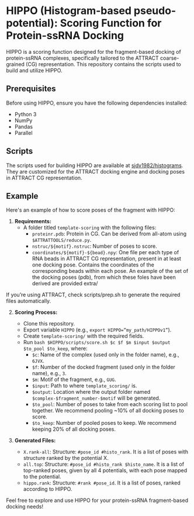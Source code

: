 # HIPPO (Histogram-based pseudo-potential): Scoring Function for Protein-ssRNA Docking

HIPPO is a scoring function designed for the fragment-based docking of protein-ssRNA complexes, specifically tailored to the ATTRACT coarse-grained (CG) representation. This repository contains the scripts used to build and utilize HIPPO.

## Prerequisites

Before using HIPPO, ensure you have the following dependencies installed:
- Python 3
- NumPy
- Pandas
- Parallel

## Scripts

The scripts used for building HIPPO are available at [sjdv1982/histograms](https://github.com/sjdv1982/histograms/tree/main). They are customized for the ATTRACT docking engine and docking poses in ATTRACT CG representation.

## Example

Here's an example of how to score poses of the fragment with HIPPO:

1. **Requirements:**
   - A folder titled `template-scoring` with the following files:
     - `proteinr.pdb`: Protein in CG. Can be derived from all-atom using `$ATTRATTOOLS/reduce.py`.
     - `nstruc/${motif}.nstruc`: Number of poses to score.
     - `coordinates/${motif}-${bead}.npy`: One file per each type of RNA beads in ATTRACT CG representation, present in at least one docking pose. Contains the coordinates of the corresponding beads within each pose. An example of the set of the docking poses (pdb), from which these foles have been derived are provided extra/ 

If you’re using ATTRACT, check scripts/prep.sh to generate the required files automatically. 

2. **Scoring Process:**
   - Clone this repository.
   - Export variable `HIPPO` (e.g., `export HIPPO=”my_path/HIPPOv1”`).
   - Create `template-scoring/` with the required fields.
   - Run `bash $HIPPO/scripts/score.sh $c $f $m $input $output $to_pool $to_keep`, where:
     - `$c`: Name of the complex (used only in the folder name), e.g., `6JVX`.
     - `$f`: Number of the docked fragment (used only in the folder name), e.g., `3`.
     - `$m`: Motif of the fragment, e.g., `GUG`.
     - `$input`: Path to where `template_scoring/` is.
     - `$output`: Location where the output folder named `$complex-$fragment_number-$motif` will be generated.
     - `$to_pool`: Number of poses to take from each scoring list to pool together. We recommend pooling ~10% of all docking poses to score.
     - `$to_keep`: Number of pooled poses to keep. We recommend keeping 20% of all docking poses.

3. **Generated Files:**
   - `X.rank-all`: Structure: `#pose_id #histo_rank`. It is a list of poses with structure ranked by the potential X.
   - `all.top`: Structure: `#pose_id #histo_rank $histo_name`. It is a list of top-ranked poses, given by all 4 potentials, with each pose mapped to the potential.
   - `hippo.rank`: Structure: `#rank #pose_id`. It is a list of poses, ranked according to HIPPO.

Feel free to explore and use HIPPO for your protein-ssRNA fragment-based docking needs!
